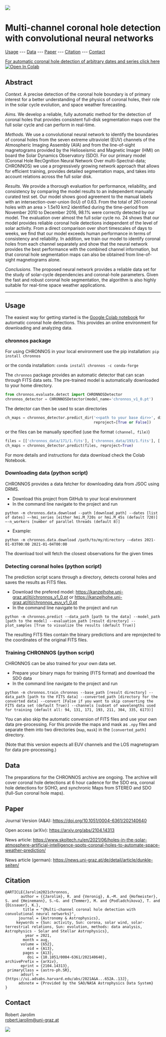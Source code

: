 ![](images/title.jpg)
---
# Multi-channel coronal hole detection with convolutional neural networks

[Usage](#usage) --- [Data](#data) --- [Paper](#paper) --- [Citation](#citation) --- [Contact](#contact)



[For automatic coronal hole detection of arbitrary dates and series click here](https://colab.research.google.com/github/RobertJaro/MultiChannelCHDetection/blob/master/examples/CHRONNOS.ipynb)
[![Open In Colab](https://colab.research.google.com/assets/colab-badge.svg)](https://colab.research.google.com/github/RobertJaro/MultiChannelCHDetection/blob/master/examples/CHRONNOS.ipynb)


## Abstract

_Context._ A precise detection of the coronal hole boundary is of primary interest for a better understanding of the physics of coronal
holes, their role in the solar cycle evolution, and space weather forecasting.

_Aims._ We develop a reliable, fully automatic method for the detection of coronal holes that provides consistent full-disk segmentation
maps over the full solar cycle and can perform in real-time.

_Methods._ We use a convolutional neural network to identify the boundaries of coronal holes from the seven extreme ultraviolet (EUV)
channels of the Atmospheric Imaging Assembly (AIA) and from the line-of-sight magnetograms provided by the Helioseismic and
Magnetic Imager (HMI) on board the Solar Dynamics Observatory (SDO). For our primary model (Coronal Hole RecOgnition Neural
Network Over multi-Spectral-data; CHRONNOS) we use a progressively growing network approach that allows for efficient training,
provides detailed segmentation maps, and takes into account relations across the full solar disk.

_Results._ We provide a thorough evaluation for performance, reliability, and consistency by comparing the model results to an independent
manually curated test set. Our model shows good agreement to the manual labels with an intersection-over-union (IoU) of
0.63. From the total of 261 coronal holes with an area > 1.5e10 km2 identified during the time-period from November 2010 to December
2016, 98.1% were correctly detected by our model. The evaluation over almost the full solar cycle no. 24 shows that our model
provides reliable coronal hole detections independent of the level of solar activity. From a direct comparison over short timescales of
days to weeks, we find that our model exceeds human performance in terms of consistency and reliability. In addition, we train our
model to identify coronal holes from each channel separately and show that the neural network provides the best performance with
the combined channel information, but that coronal hole segmentation maps can also be obtained from line-of-sight magnetograms
alone.

_Conclusions._ The proposed neural network provides a reliable data set for the study of solar-cycle dependencies and coronal-hole
parameters. Given the fast and robust coronal hole segmentation, the algorithm is also highly suitable for real-time space weather
applications.

---

## Usage

The easiest way for getting started is the [Google Colab notebook](https://colab.research.google.com/github/RobertJaro/MultiChannelCHDetection/blob/master/examples/CHRONNOS.ipynb) 
for automatic coronal hole detections. This provides an online environment for downloading and analyzing data.

### chronnos package

For using CHRONNOS in your local environment use the pip installation:
``
pip install chronnos
``

or the conda installation:
``
conda install chronnos -c conda-forge
``

The `chronnos` package provides an automatic detector that can scan through FITS data sets. The pre-trained model is automatically
downloaded to your home directory.
```python
from chronnos.evaluate.detect import CHRONNOSDetector
chronnos_detector = CHRONNOSDetector(model_name='chronnos_v1_0.pt')
```

The detector can then be used to scan directories
```python
ch_maps = chronnos_detector.predict_dir('<<path to your base dir>>', dirs='<<list of directories (order must match the CHRONNOS input channels)>>',
                                        reproject=[True or False])
```

or the files can be manually specified (use the format `(channel, file)`)

```python
files = [['chronnos_data/171/1.fits'], ['chronnos_data/193/1.fits'], ['chronnos_data/211/1.fits'], ['chronnos_data/304/1.fits']]
ch_maps = chronnos_detector.predict(files, reproject=True)
```

For more details and instructions for data download check the Colab Notebook.

### Downloading data (python script)

CHRONNOS provides a data fetcher for downloading data from JSOC using DRMS.

- Download this project from GitHub to your local environment
- In the command line navigate to the project and run

```
python -m chronnos.data.download --path [download_path] --dates [list of dates] –-hmi_series [either hmi.M_720s or hmi.M_45s (default 720)] –-n_workers [number of parallel threads (default 8)]
```
- Example:
```
python -m chronnos.data.download /path/to/my/directory -–dates 2021-01-03T00:00 2021-01-04T00:00
```
The download tool will fetch the closest observations for the given times

### Detecting coronal holes (python script)

The prediction script scans through a directory, detects coronal holes and saves the results as FITS files.

- Download the prefered model: https://kanzelhohe.uni-graz.at/iti/chronnos_v1_0.pt or https://kanzelhohe.uni-graz.at/iti/chronnos_euv_v1_0.pt
- In the command line navigate to the project and run
```
python -m chronnos.predict --data_path [path to the data] --model_path [path to the model] --evaluation_path [result directory] --plot_samples [True to visualize the results (default True)]
```
The resulting FITS files contain the binary predictions and are reprojected to the coordinates of the original FITS files.

### Training CHRONNOS (python script)

CHRONNOS can be also trained for your own data set.

- Prepare your binary maps for training (FITS format) and download the SDO data
- In the command line navigate to the project and run
```
python -m chronnos.train_chronnos --base_path [result directory] --data_path [path to the FITS data] --converted_path [directory for the converted data] --convert [False if you want to skip converting the FITS data set (default True)] --channels [subset of wavelengths used for training (default all: 94, 131, 171, 193, 211, 304, 335, 6173)]
```

You can also skip the automatic conversion of FITS files and use your own data pre-processing. For this provide the 
maps and mask as `.npy` files and separate them into two directories (`map`, `mask`) in the `[converted_path]` directory.

(Note that this version expects all EUV channels and the LOS magnetogram for data pre-processing.)

## Data

The preparations for the CHRONNOS archive are ongoing. The archive will cover coronal hole detections at 6 hour cadence 
for the SDO era, coronal hole detections for SOHO, and synchronic Maps from STEREO and SDO (full-Sun coronal hole maps).

## Paper

Journal Version (A&A): https://doi.org/10.1051/0004-6361/202140640

Open access (arXiv): https://arxiv.org/abs/2104.14313

News article: https://www.skoltech.ru/en/2021/06/holes-in-the-solar-atmosphere-artificial-intelligence-spots-coronal-holes-to-automate-space-weather-prediction/

News article (german): https://news.uni-graz.at/de/detail/article/dunkle-seiten/

## Citation


```
@ARTICLE{Jarolim2021chronnos,
       author = {{Jarolim}, R. and {Veronig}, A.~M. and {Hofmeister}, S. and {Heinemann}, S.~G. and {Temmer}, M. and {Podladchikova}, T. and {Dissauer}, K.},
        title = "{Multi-channel coronal hole detection with convolutional neural networks}",
      journal = {Astronomy & Astrophysics},
     keywords = {Sun: activity, Sun: corona, solar wind, solar-terrestrial relations, Sun: evolution, methods: data analysis, Astrophysics - Solar and Stellar Astrophysics},
         year = 2021,
        month = aug,
       volume = {652},
          eid = {A13},
        pages = {A13},
          doi = {10.1051/0004-6361/202140640},
archivePrefix = {arXiv},
       eprint = {2104.14313},
 primaryClass = {astro-ph.SR},
       adsurl = {https://ui.adsabs.harvard.edu/abs/2021A&A...652A..13J},
      adsnote = {Provided by the SAO/NASA Astrophysics Data System}
}
```

## Contact

Robert Jarolim<br/>
[robert.jarolim@uni-graz.at](mailto:robert.jarolim@uni-graz.at)

![](images/samples.jpg)
